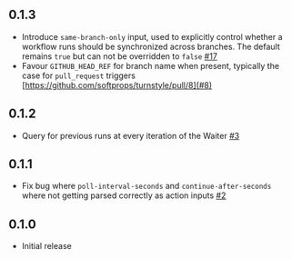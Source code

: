 ## 0.1.3

* Introduce `same-branch-only` input, used to explicitly control whether a workflow runs should be synchronized across branches. The default remains `true` but can not be overridden to `false` [#17](https://github.com/softprops/turnstyle/pull/7)
* Favour `GITHUB_HEAD_REF` for branch name when present, typically the case for `pull_request` triggers [https://github.com/softprops/turnstyle/pull/8](#8)

## 0.1.2

* Query for previous runs at every iteration of the Waiter [#3](https://github.com/softprops/turnstyle/pull/4)

## 0.1.1

* Fix bug where `poll-interval-seconds` and `continue-after-seconds` where not getting parsed correctly as action inputs [#2](https://github.com/softprops/turnstyle/pull/2)

## 0.1.0

* Initial release